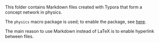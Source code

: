 This folder contains Markdown files created with Typora that form a concept network in physics.

The `physics` macro package is used; to enable the package, see [here](https://github.com/typora/typora-issues/issues/3856).

The main reason to use Markdown instead of LaTeX is to enable hyperlink between files.